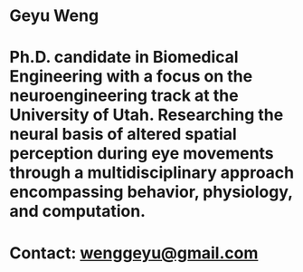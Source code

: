 # Geyu Weng
# Ph.D. candidate in Biomedical Engineering with a focus on the neuroengineering track at the University of Utah. Researching the neural basis of altered spatial perception during eye movements through a multidisciplinary approach encompassing behavior, physiology, and computation.
# Contact: wenggeyu@gmail.com
